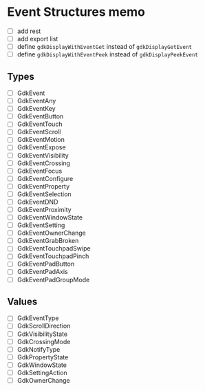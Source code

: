 Event Structures memo
=====================

* [ ] add rest
* [ ] add export list
* [ ] define `gdkDisplayWithEventGet` instead of `gdkDisplayGetEvent`
* [ ] define `gdkDisplayWithEventPeek` instead of `gdkDisplayPeekEvent`

Types
-----

* [ ] GdkEvent
* [ ] GdkEventAny
* [ ] GdkEventKey
* [ ] GdkEventButton
* [ ] GdkEventTouch
* [ ] GdkEventScroll
* [ ] GdkEventMotion
* [ ] GdkEventExpose
* [ ] GdkEventVisibility
* [ ] GdkEventCrossing
* [ ] GdkEventFocus
* [ ] GdkEventConfigure
* [ ] GdkEventProperty
* [ ] GdkEventSelection
* [ ] GdkEventDND
* [ ] GdkEventProximity
* [ ] GdkEventWindowState
* [ ] GdkEventSetting
* [ ] GdkEventOwnerChange
* [ ] GdkEventGrabBroken
* [ ] GdkEventTouchpadSwipe
* [ ] GdkEventTouchpadPinch
* [ ] GdkEventPadButton
* [ ] GdkEventPadAxis
* [ ] GdkEventPadGroupMode

Values
------

* [ ] GdkEventType
* [ ] GdkScrollDirection
* [ ] GdkVisibilityState
* [ ] GdkCrossingMode
* [ ] GdkNotifyType
* [ ] GdkPropertyState
* [ ] GdkWindowState
* [ ] GdkSettingAction
* [ ] GdkOwnerChange
